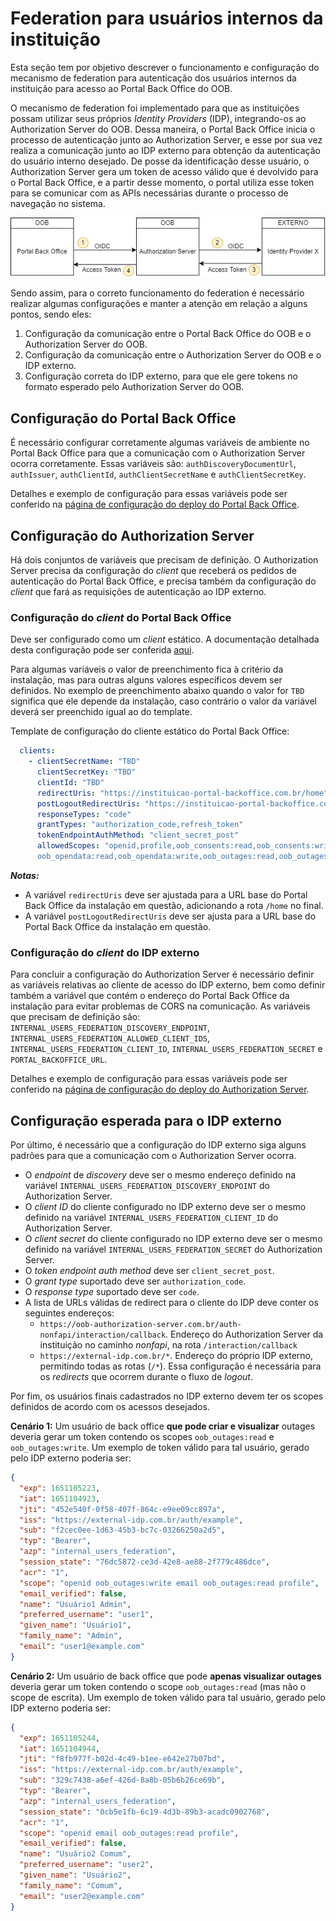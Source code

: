 # Federation para usuários internos da instituição

Esta seção tem por objetivo descrever o funcionamento e configuração do
mecanismo de federation para autenticação dos usuários internos da instituição
para acesso ao Portal Back Office do OOB.

O mecanismo de federation foi implementado para que as instituições possam
utilizar seus próprios *Identity Providers* (IDP), integrando-os ao Authorization
Server do OOB. Dessa maneira, o Portal Back Office inicia o processo de
autenticação junto ao Authorization Server, e esse por sua vez realiza a
comunicação junto ao IDP externo para obtenção da autenticação do usuário
interno desejado. De posse da identificação desse usuário, o Authorization
Server gera um token de acesso válido que é devolvido para o Portal Back
Office, e a partir desse momento, o portal utiliza esse token para se comunicar
com as APIs necessárias durante o processo de navegação no sistema.

![Visão geral - Federation](imagens/visao-geral-federation.png)

Sendo assim, para o correto funcionamento do federation é necessário realizar
algumas configurações e manter a atenção em relação a alguns pontos, sendo 
eles:

1. Configuração da comunicação entre o Portal Back Office do OOB e o
   Authorization Server do OOB.
2. Configuração da comunicação entre o Authorization Server do OOB e o IDP
   externo.
3. Configuração correta do IDP externo, para que ele gere tokens no formato
   esperado pelo Authorization Server do OOB.

## Configuração do Portal Back Office

É necessário configurar corretamente algumas variáveis de ambiente no Portal
Back Office para que a comunicação com o Authorization Server ocorra
corretamente. Essas variáveis são: `authDiscoveryDocumentUrl`, `authIssuer`,
`authClientId`, `authClientSecretName` e `authClientSecretKey`.

Detalhes e exemplo de configuração para essas variáveis pode ser conferido na
[página de configuração do deploy do Portal Back Office](../../deploy/oob-portal-backoffice/readme.md).

## Configuração do Authorization Server

Há dois conjuntos de variáveis que precisam de definição. O Authorization
Server precisa da configuração do *client* que receberá os pedidos de
autenticação do Portal Back Office, e precisa também da configuração do
*client* que fará as requisições de autenticação ao IDP externo.

### Configuração do *client* do Portal Back Office

Deve ser configurado como um *client* estático. A documentação detalhada desta
configuração pode ser conferida [aqui](../../deploy/oob-authorization-server/readme.md#clients).

Para algumas variáveis o valor de preenchimento fica à critério da instalação,
mas para outras alguns valores específicos devem ser definidos. No exemplo de
preenchimento abaixo quando o valor for `TBD` significa que ele depende da
instalação, caso contrário o valor da variável deverá ser preenchido igual ao
do template.

Template de configuração do cliente estático do Portal Back Office:

```yaml
  clients:
    - clientSecretName: "TBD"
      clientSecretKey: "TBD"
      clientId: "TBD"
      redirectUris: "https://instituicao-portal-backoffice.com.br/home"
      postLogoutRedirectUris: "https://instituicao-portal-backoffice.com.br/"
      responseTypes: "code"
      grantTypes: "authorization_code,refresh_token"
      tokenEndpointAuthMethod: "client_secret_post"
      allowedScopes: "openid,profile,oob_consents:read,oob_consents:write,
      oob_opendata:read,oob_opendata:write,oob_outages:read,oob_outages:write"
```

***Notas:*** 

- A variável `redirectUris` deve ser ajustada para a URL base do
Portal Back Office da instalação em questão, adicionando a rota `/home` no
final.
- A variável `postLogoutRedirectUris` deve ser ajusta para a URL base do Portal
Back Office da instalação em questão.

### Configuração do *client* do IDP externo

Para concluir a configuração do Authorization Server é necessário definir as
variáveis relativas ao cliente de acesso do IDP externo, bem como definir
também a variável que contém o endereço do Portal Back Office da instalação
para evitar problemas de CORS na comunicação. As variáveis que precisam de
definição são: `INTERNAL_USERS_FEDERATION_DISCOVERY_ENDPOINT`,
`INTERNAL_USERS_FEDERATION_ALLOWED_CLIENT_IDS`,
`INTERNAL_USERS_FEDERATION_CLIENT_ID`, `INTERNAL_USERS_FEDERATION_SECRET` e
`PORTAL_BACKOFFICE_URL`.

Detalhes e exemplo de configuração para essas variáveis pode ser conferido na
[página de configuração do deploy do Authorization Server](../../deploy/oob-authorization-server/readme.md#additionalvars).

## Configuração esperada para o IDP externo

Por último, é necessário que a configuração do IDP externo siga alguns padrões
para que a comunicação com o Authorization Server ocorra.

- O *endpoint* de *discovery* deve ser o mesmo endereço definido na variável
  `INTERNAL_USERS_FEDERATION_DISCOVERY_ENDPOINT` do Authorization Server.
- O *client ID* do cliente configurado no IDP externo deve ser o mesmo definido
  na variável `INTERNAL_USERS_FEDERATION_CLIENT_ID` do Authorization Server.
- O *client secret* do cliente configurado no IDP externo deve ser o mesmo
  definido na variável `INTERNAL_USERS_FEDERATION_SECRET` do Authorization
  Server.
- O *token endpoint auth method* deve ser `client_secret_post`.
- O *grant type* suportado deve ser `authorization_code`.
- O *response type* suportado deve ser `code`.
- A lista de URLs válidas de redirect para o cliente do IDP deve conter os
  seguintes endereços:
  - `https://oob-authorization-server.com.br/auth-nonfapi/interaction/callback`.
   Endereço do Authorization Server da instituição no caminho *nonfapi*, na
   rota `/interaction/callback`
  - `https://external-idp.com.br/*`. Endereço do próprio IDP externo,
   permitindo todas as rotas (`/*`). Essa configuração é necessária para os
   *redirects* que ocorrem durante o fluxo de *logout*.
  
Por fim, os usuários finais cadastrados no IDP externo devem ter os scopes
definidos de acordo com os acessos desejados.

**Cenário 1:**  Um usuário de back office **que pode criar e visualizar** outages
deveria gerar um token contendo os scopes `oob_outages:read` e
`oob_outages:write`. Um exemplo de token válido para tal usuário, gerado pelo
IDP externo poderia ser:

```json
{
  "exp": 1651105223,
  "iat": 1651104923,
  "jti": "452e540f-0f58-407f-864c-e9ee09cc897a",
  "iss": "https://external-idp.com.br/auth/example",
  "sub": "f2cec0ee-1d63-45b3-bc7c-03266250a2d5",
  "typ": "Bearer",
  "azp": "internal_users_federation",
  "session_state": "76dc5872-ce3d-42e8-ae88-2f779c486dce",
  "acr": "1",
  "scope": "openid oob_outages:write email oob_outages:read profile",
  "email_verified": false,
  "name": "Usuário1 Admin",
  "preferred_username": "user1",
  "given_name": "Usuário1",
  "family_name": "Admin",
  "email": "user1@example.com"
}
```

**Cenário 2:** Um usuário de back office que pode **apenas visualizar outages**
deveria gerar um token contendo o scope `oob_outages:read` (mas não o scope
de escrita). Um exemplo de token válido para tal usuário, gerado pelo IDP
externo poderia ser:

```json
{
  "exp": 1651105244,
  "iat": 1651104944,
  "jti": "f8fb977f-b02d-4c49-b1ee-e642e27b07bd",
  "iss": "https://external-idp.com.br/auth/example",
  "sub": "329c7438-a6ef-426d-8a8b-05b6b26ce69b",
  "typ": "Bearer",
  "azp": "internal_users_federation",
  "session_state": "0cb5e1fb-6c19-4d3b-89b3-acadc0902768",
  "acr": "1",
  "scope": "openid email oob_outages:read profile",
  "email_verified": false,
  "name": "Usuário2 Comum",
  "preferred_username": "user2",
  "given_name": "Usuário2",
  "family_name": "Comum",
  "email": "user2@example.com"
}
```
